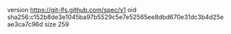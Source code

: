 version https://git-lfs.github.com/spec/v1
oid sha256:c152b8de3e1045ba97b5529c5e7e52565ee8dbd670e31dc3b4d25eae3ca7c96d
size 259
